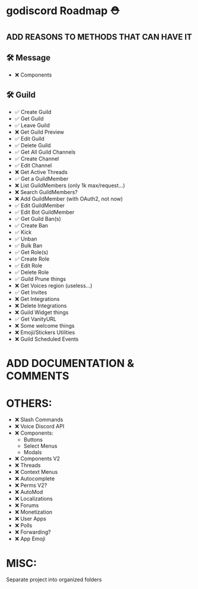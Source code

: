 # godiscord Roadmap ⛑️

## ADD REASONS TO METHODS THAT CAN HAVE IT

## 🛠 Message
-   ❌ Components

## 🛠 Guild
-   ✅ Create Guild
-   ✅ Get Guild
-   ✅ Leave Guild
-   ❌ Get Guild Preview
-   ✅ Edit Guild
-   ✅ Delete Guild
-   ✅ Get All Guild Channels
-   ✅ Create Channel
-   ✅ Edit Channel
-   ❌ Get Active Threads
-   ✅ Get a GuildMember
-   ❌ List GuildMembers (only 1k max/request...)
-   ❌ Search GuildMembers?
-   ❌ Add GuildMember (with OAuth2, not now)
-   ✅ Edit GuildMember
-   ✅ Edit Bot GuildMember
-   ✅ Get Guild Ban(s)
-   ✅ Create Ban
-   ✅ Kick
-   ✅ Unban
-   ✅ Bulk Ban
-   ✅ Get Role(s)
-   ✅ Create Role
-   ✅ Edit Role
-   ✅ Delete Role
-   ✅ Guild Prune things
-   ❌ Get Voices region (useless...)
-   ✅ Get Invites
-   ❌ Get Integrations
-   ❌ Delete Integrations
-   ❌ Guild Widget things
-   ✅ Get VanityURL
-   ❌ Some welcome things
-   ❌ Emoji/Stickers Utilities
-   ❌ Guild Scheduled Events

# ADD DOCUMENTATION & COMMENTS

# OTHERS:
-   ❌ Slash Commands
-   ❌ Voice Discord API
-   ❌ Components:
    -   Buttons
    -   Select Menus
    -   Modals
-   ❌ Components V2
-   ❌ Threads
-   ❌ Context Menus
-   ❌ Autocomplete
-   ❌ Perms V2?
-   ❌ AutoMod
-   ❌ Localizations
-   ❌ Forums
-   ❌ Monetization
-   ❌ User Apps
-   ❌ Polls
-   ❌ Forwarding?
-   ❌ App Emoji

# MISC:
Separate project into organized folders
